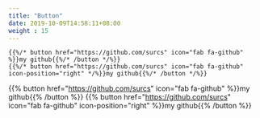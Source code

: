 ```yaml
---
title: "Button"
date: 2019-10-09T14:58:11+08:00
weight : 15
---
```


```
{{%/* button href="https://github.com/surcs" icon="fab fa-github" %}}my github{{%/* /button */%}}
{{%/* button href="https://github.com/surcs" icon="fab fa-github" icon-position="right" */%}}my github{{%/* /button */%}}
```

{{% button href="https://github.com/surcs" icon="fab fa-github" %}}my github{{% /button %}}
{{% button href="https://github.com/surcs" icon="fab fa-github" icon-position="right" %}}my github{{% /button %}}